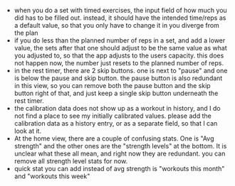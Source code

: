 - when you do a set with timed exercises, the input field of how much you did has to be filled out. instead, it should have the intended time/reps as a default value, so that you only have to change it in you diverge from the plan
- if you do less than the planned number of reps in a set, and add a lower value, the sets after that one should adjust to be the same value as what you adjusted to, so that the app adjusts to the users capacity. this does not happen now, the number just resets to the planned number of reps.
- in the rest timer, there are 2 skip buttons. one is next to "pause" and one is below the pause and skip button. the pause button is also redundant in this view, so you can remove both the pause button and the skip button right of that, and just keep a single skip button underneath the rest timer.
- the calibration data does not show up as a workout in history, and I do not find a place to see my initially calibrated values. please add the calibration data as a history entry, or as a separate field, so that I can look at it.
- At the home view, there are a couple of confusing stats. One is "Avg strength" and the other ones are the "strength levels" at the bottom. It is unclear what these all mean, and right now they are redundant. you can remove all strength level stats for now.
- quick stat you can add instead of avg strength is "workouts this month" and "workouts this week"